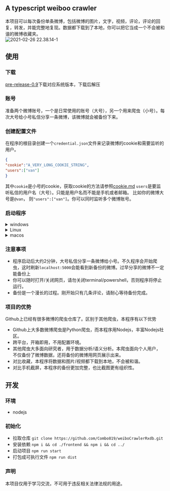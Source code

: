 ## A typescript weiboo crawler
本项目可以每次备份单条微博，包括微博的图片，文字，视频，评论，评论的回复，转发，并能完整地复现。数据都下载到了本地，你可以把它当成一个不会被和谐的微博收藏夹。  
![2021-02-26 22.38.14-1](https://raw.githubusercontent.com/kang-ut/picbed/master/img/2021-02-26%2022.38.14-1.gif)
## 使用
### 下载
[pre-release-0.9](https://github.com/Combo819/weiboCrawlerRxdb/releases/tag/0.9)下载对应系统版本，下载后解压
### 账号
准备两个微博账号，一个是日常使用的账号（大号），另一个用来爬虫（小号）。每次大号给小号私信分享一条微博，该微博就会被备份下来。
### 创建配置文件
在程序的根目录创建一个`credential.json`文件来记录微博的cookie和需要监听的用户。
```json
{
"cookie":"A_VERY_LONG_COOKIE_STRING",
"users":["van"]
}
```
其中`cookie`是小号的cookie，获取cookie的方法请参照[cookie.md](https://github.com/dataabc/weiboSpider/blob/master/docs/cookie.md)
`users`是要监听私信的用户名（大号）。只能是用户名而不能是手机或者邮箱。 比如你的微博大号是`@van`， 则`"users":["van"]`。你可以同时监听多个微博账号。

### 启动程序
<details><summary>windows</summary>

+ 打开程序所在目录，在地址栏输入`powershell`按下回车
![20210224232313](https://raw.githubusercontent.com/kang-ut/picbed/master/img/20210224232313.png)
+ 右键点击左上角powershell图标，点属性，关闭快速编辑模式，以防止程序假死
![20210224232540](https://raw.githubusercontent.com/kang-ut/picbed/master/img/20210224232540.png)
+ 在powershell输入` .\weiboCrawlerTs-win.exe`,回车。程序启动后会自动打开浏览器。如果没有自动打开，则手动打开浏览器并进入`http://localhost:5000`（默认5000，以powershell显示为准）
![20210224232938](https://raw.githubusercontent.com/kang-ut/picbed/master/img/20210224232938.png)
![20200926160706](https://raw.githubusercontent.com/kang-ut/picbed/master/img/20200926160706.png)

</details>

<details><summary>Linux</summary>


+ 在terminal进入程序所在的目录，运行`./weiboCrawlerTs-linux`。程序启动后会自动打开浏览器。如果没有自动打开，则手动打开浏览器并进入`http://localhost:5000`（默认5000，以terminal显示为准）
+ 如果没有运行权限，先输入`chmod +x ./weiboCrawlerTs-linux`修改权限再重试
</details>

<details><summary>macos</summary>

+ 右键点击程序所在目录，点选 服务->新建位于文件夹地终端标签页.
  ![20210228164646](https://raw.githubusercontent.com/kang-ut/picbed/master/img/20210228164646.png)
+ 输入`chmod +x ./weiboCrawlerTs-macos`, 回车(第一次运行才需要)
+ 输入`./weiboCrawlerTs-macos`，回车，启动程序
![20210228164727](https://raw.githubusercontent.com/kang-ut/picbed/master/img/20210228164727.png)
+ 程序启动后会自动打开浏览器。如果没有自动打开，则手动打开浏览器并进入`http://localhost:5000`（默认5000，以terminal显示为准）   
![20200926160706](https://raw.githubusercontent.com/kang-ut/picbed/master/img/20200926160706.png)

</details>

### 注意事项
+ 程序启动后大约2分钟，大号私信分享一条微博给小号。不久程序会开始爬虫，这时刷新`localhost:5000`会能看到新备份的微博。过早分享的微博不一定能备份上
+ 你可以随时打开/关闭网页，请勿关闭terminal/powershell，否则程序将停止运行。
+ 备份是一个漫长的过程。刚开始只有几条评论，请耐心等待备份完成。

### 项目的优势
Github上已经有很多微博的爬虫仓库了。区别于其他爬虫，本程序有以下优势
+ Github上大多数微博爬虫是Python爬虫，而本程序用Nodejs，丰富Nodejs社区。
+ 跨平台，开箱即用，不用配置环境。
+ 其他爬虫大多面向研究者，用于数据分析/语义分析。本爬虫面向个人用户，不仅备份了微博数据，还将备份的微博用网页展示出来。
+ 对比收藏，本程序将数据和图片/视频都下载到本地，不会被和谐。
+ 对比手机截屏，本程序的备份更加完整，也比截图更有组织性。

## 开发
### 环境
+ nodejs
### 初始化
+ 拉取仓库
`git clone https://github.com/Combo819/weiboCrawlerRxdb.git`
+ 安装依赖 `npm i && cd ./frontend && npm i && cd ../`
+ 启动项目 `npm run start`
+ 打包成可执行文件 `npm run dist`
### 声明
本项目仅用于学习交流，不可用于违反相关法律法规的用途。